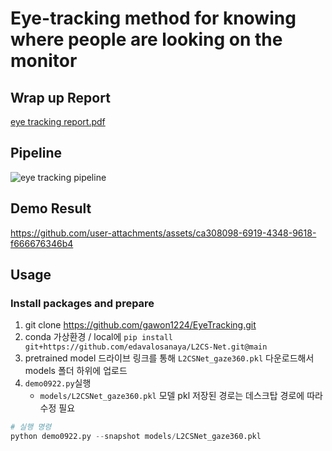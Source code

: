 # Eye-tracking method for knowing where people are looking on the monitor
## Wrap up Report
[eye tracking report.pdf](https://github.com/user-attachments/files/17470304/eye.tracking.report.pdf)

## Pipeline
![eye tracking pipeline](https://github.com/user-attachments/assets/2ff796d5-0ff7-4f22-b6f0-9455c1d725ce)

## Demo Result
https://github.com/user-attachments/assets/ca308098-6919-4348-9618-f666676346b4

## Usage
### Install packages and prepare 
1. git clone https://github.com/gawon1224/EyeTracking.git
2. conda 가상환경 / local에 `pip install git+https://github.com/edavalosanaya/L2CS-Net.git@main`
3. pretrained model 드라이브 링크를 통해 `L2CSNet_gaze360.pkl` 다운로드해서 models 폴더 하위에 업로드
4. `demo0922.py`실행
    - `models/L2CSNet_gaze360.pkl` 모델 pkl 저장된 경로는 데스크탑 경로에 따라 수정 필요
```python
# 실행 명령
python demo0922.py --snapshot models/L2CSNet_gaze360.pkl
```

